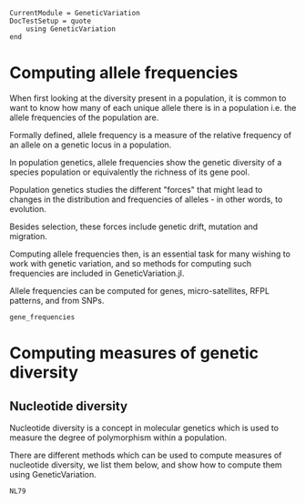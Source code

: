 ```@meta
CurrentModule = GeneticVariation
DocTestSetup = quote
    using GeneticVariation
end
```

# Computing allele frequencies

When first looking at the diversity present in a population, it is common to
want to know how many of each unique allele there is in a population i.e. the
allele frequencies of the population are.

Formally defined, allele frequency is a measure of the relative frequency of an
allele on a genetic locus in a population.

In population genetics, allele frequencies show the genetic diversity of a
species population or equivalently the richness of its gene pool.

Population genetics studies the different "forces" that might lead to changes
in the distribution and frequencies of alleles - in other words, to evolution.

Besides selection, these forces include genetic drift, mutation and migration.

Computing allele frequencies then, is an essential task for many wishing to
work with genetic variation, and so methods for computing such frequencies
are included in GeneticVariation.jl.

Allele frequencies can be computed for genes, micro-satellites, RFPL patterns,
and from SNPs.

```@docs
gene_frequencies
```

# Computing measures of genetic diversity

## Nucleotide diversity

Nucleotide diversity is a concept in molecular genetics which is used to measure
the degree of polymorphism within a population.

There are different methods which can be used to compute measures of nucleotide
diversity, we list them below, and show how to compute them using GeneticVariation. 

```@docs
NL79
```
